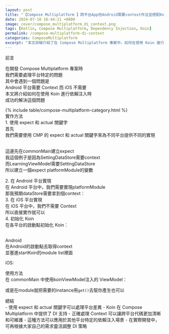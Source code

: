 ```yaml
---
layout: post
title: "【Compose Multiplatform 】跨平台App但Android需要context作法並搭配Koin"
date: 2024-07-10 16:44:11 +0800
image: cover/compose_multiplatform_di_context.png
tags: [Kotlin, Compose Multiplatform, Dependency Injection, Koin]
permalink: /compose-multiplatform-di-context
categories: ComposeMultiplatform
excerpt: "本文詳細介紹了在 Compose Multiplatform 專案中，如何在使用 Koin 進行依賴注入時處理 Android 平台特有的 Context 問題，並提供了實際的代碼實現。"
---
```


<div class="c-border-main-title-2">前言</div>

在開發 Compose Multiplatform 專案時<br>
我們需要處理平台特定的問題<br>
其中會遇到一個問題是<br>
Android 平台需要 Context 而 iOS 不需要<br>
本文將介紹如何在使用 Koin 進行依賴注入時<br>
成功的解決這個問題<br>

<div id="category">
    {% include table/compose-multiplatform-category.html %}
</div>


<div class="c-border-main-title-2">實作方法</div>
<div class="c-border-content-title-1">1. 使用 expect 和 actual 關鍵字</div>
首先<br>
我們需要使用 CMP 的 expect 和 actual 關鍵字來為不同平台提供不同的實現<br><br>

這邊先在commonMain建立expect<br>
我這個例子是因為SettingDataStore需要context<br>
而LearningViewModel需要SettingDataStore<br>
所以建立一個expect platformModule的變數<br>
<script src="https://gist.github.com/waitzShigoto/3b4f485ab4125137e709bdbb1beb9aa3.js"></script>

<div class="c-border-content-title-1">2. 在 Android 平台實現</div>
在 Android 平台中，我們需要實現platformModule <br>
那我預期dataStore需要拿到個context：<br>
<script src="https://gist.github.com/waitzShigoto/683e5aae4fed38732e316cb0a94cde94.js"></script>

<div class="c-border-content-title-1">3. 在 iOS 平台實現</div>
在 iOS 平台中，我們不需要 Context<br>
所以直接實作就可以<br>
<script src="https://gist.github.com/waitzShigoto/912bd0f442f650156791481b1cf7e4c3.js"></script>

<div class="c-border-content-title-1">4. 初始化 Koin</div>
在各平台的啟動點初始化 Koin：<br><br>

Android<br>
在Android的啟動點去取得context<br>
並塞進startKoin的module list裡面<br>
<script src="https://gist.github.com/waitzShigoto/34ee8c8baf10fe2ab0a34a0d3815994a.js"></script>

iOS:<br>
<script src="https://gist.github.com/waitzShigoto/425c93b104dcc5cc35373a83174dfe1d.js"></script>

<div class="c-border-main-title-2">使用方法</div>
在 commonMain 中使用koinViewModel注入的 ViewModel：<br>
<script src="https://gist.github.com/waitzShigoto/0d756e78444510d20f26fec3a8829358.js"></script>

或是在module就把需要的instance用`get()`去幫你產生也可以
<script src="https://gist.github.com/waitzShigoto/3b4f485ab4125137e709bdbb1beb9aa3.js"></script>

<div class="c-border-main-title-2">總結</div>
- 使用 expect 和 actual 關鍵字可以處理平台差異
- Koin 在 Compose Multiplatform 中提供了 DI 支持
- 正確處理 Context 可以讓跨平台代碼更加清晰和可維護
- 這種方法可以應用於其他平台特定的依賴注入場景
- 在實際開發中，可再根據大家自己的需求靈活調整 DI 策略